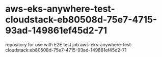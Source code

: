 # aws-eks-anywhere-test-cloudstack-eb80508d-75e7-4715-93ad-149861ef45d2-71
repository for use with E2E test job aws-eks-anywhere-test-cloudstack:eb80508d-75e7-4715-93ad-149861ef45d2-71
